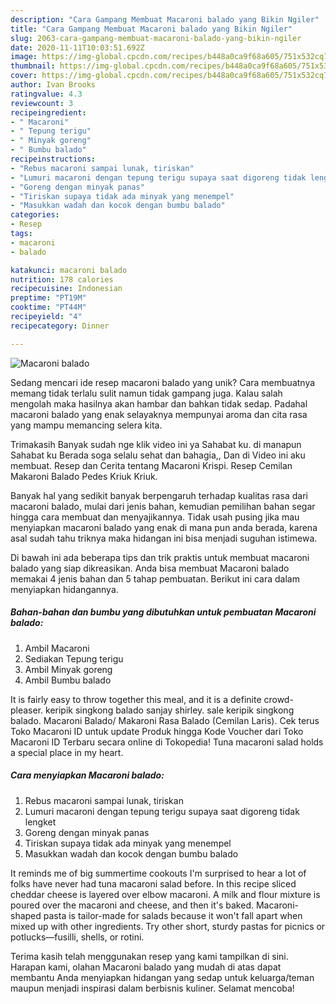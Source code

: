 ```yaml
---
description: "Cara Gampang Membuat Macaroni balado yang Bikin Ngiler"
title: "Cara Gampang Membuat Macaroni balado yang Bikin Ngiler"
slug: 2063-cara-gampang-membuat-macaroni-balado-yang-bikin-ngiler
date: 2020-11-11T10:03:51.692Z
image: https://img-global.cpcdn.com/recipes/b448a0ca9f68a605/751x532cq70/macaroni-balado-foto-resep-utama.jpg
thumbnail: https://img-global.cpcdn.com/recipes/b448a0ca9f68a605/751x532cq70/macaroni-balado-foto-resep-utama.jpg
cover: https://img-global.cpcdn.com/recipes/b448a0ca9f68a605/751x532cq70/macaroni-balado-foto-resep-utama.jpg
author: Ivan Brooks
ratingvalue: 4.3
reviewcount: 3
recipeingredient:
- " Macaroni"
- " Tepung terigu"
- " Minyak goreng"
- " Bumbu balado"
recipeinstructions:
- "Rebus macaroni sampai lunak, tiriskan"
- "Lumuri macaroni dengan tepung terigu supaya saat digoreng tidak lengket"
- "Goreng dengan minyak panas"
- "Tiriskan supaya tidak ada minyak yang menempel"
- "Masukkan wadah dan kocok dengan bumbu balado"
categories:
- Resep
tags:
- macaroni
- balado

katakunci: macaroni balado 
nutrition: 178 calories
recipecuisine: Indonesian
preptime: "PT19M"
cooktime: "PT44M"
recipeyield: "4"
recipecategory: Dinner

---
```



![Macaroni balado](https://img-global.cpcdn.com/recipes/b448a0ca9f68a605/751x532cq70/macaroni-balado-foto-resep-utama.jpg)

Sedang mencari ide resep macaroni balado yang unik? Cara membuatnya memang tidak terlalu sulit namun tidak gampang juga. Kalau salah mengolah maka hasilnya akan hambar dan bahkan tidak sedap. Padahal macaroni balado yang enak selayaknya mempunyai aroma dan cita rasa yang mampu memancing selera kita.

Trimakasih Banyak sudah nge klik video ini ya Sahabat ku. di manapun Sahabat ku Berada soga selalu sehat dan bahagia,, Dan di Video ini aku membuat. Resep dan Cerita tentang Macaroni Krispi. Resep Cemilan Makaroni Balado Pedes Kriuk Kriuk.

Banyak hal yang sedikit banyak berpengaruh terhadap kualitas rasa dari macaroni balado, mulai dari jenis bahan, kemudian pemilihan bahan segar hingga cara membuat dan menyajikannya. Tidak usah pusing jika mau menyiapkan macaroni balado yang enak di mana pun anda berada, karena asal sudah tahu triknya maka hidangan ini bisa menjadi suguhan istimewa.


Di bawah ini ada beberapa tips dan trik praktis untuk membuat macaroni balado yang siap dikreasikan. Anda bisa membuat Macaroni balado memakai 4 jenis bahan dan 5 tahap pembuatan. Berikut ini cara dalam menyiapkan hidangannya.

<!--inarticleads1-->

##### Bahan-bahan dan bumbu yang dibutuhkan untuk pembuatan Macaroni balado:

1. Ambil  Macaroni
1. Sediakan  Tepung terigu
1. Ambil  Minyak goreng
1. Ambil  Bumbu balado


It is fairly easy to throw together this meal, and it is a definite crowd-pleaser. keripik singkong balado sanjay shirley. sale keripik singkong balado. Macaroni Balado/ Makaroni Rasa Balado (Cemilan Laris). Cek terus Toko Macaroni ID untuk update Produk hingga Kode Voucher dari Toko Macaroni ID Terbaru secara online di Tokopedia! Tuna macaroni salad holds a special place in my heart. 

<!--inarticleads2-->

##### Cara menyiapkan Macaroni balado:

1. Rebus macaroni sampai lunak, tiriskan
1. Lumuri macaroni dengan tepung terigu supaya saat digoreng tidak lengket
1. Goreng dengan minyak panas
1. Tiriskan supaya tidak ada minyak yang menempel
1. Masukkan wadah dan kocok dengan bumbu balado


It reminds me of big summertime cookouts I&#39;m surprised to hear a lot of folks have never had tuna macaroni salad before. In this recipe sliced cheddar cheese is layered over elbow macaroni. A milk and flour mixture is poured over the macaroni and cheese, and then it&#39;s baked. Macaroni-shaped pasta is tailor-made for salads because it won&#39;t fall apart when mixed up with other ingredients. Try other short, sturdy pastas for picnics or potlucks—fusilli, shells, or rotini. 

Terima kasih telah menggunakan resep yang kami tampilkan di sini. Harapan kami, olahan Macaroni balado yang mudah di atas dapat membantu Anda menyiapkan hidangan yang sedap untuk keluarga/teman maupun menjadi inspirasi dalam berbisnis kuliner. Selamat mencoba!
